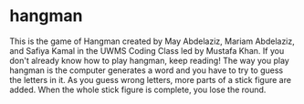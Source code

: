 # hangman
This is the game of Hangman created by May Abdelaziz, Mariam Abdelaziz, and Safiya Kamal in the UWMS Coding Class led by Mustafa Khan. If you don't already know how to play hangman, keep reading! The way you play hangman is the computer generates a word and you have to try to guess the letters in it. As you guess wrong letters, more parts of a stick figure are added. When the whole stick figure is complete, you lose the round.
